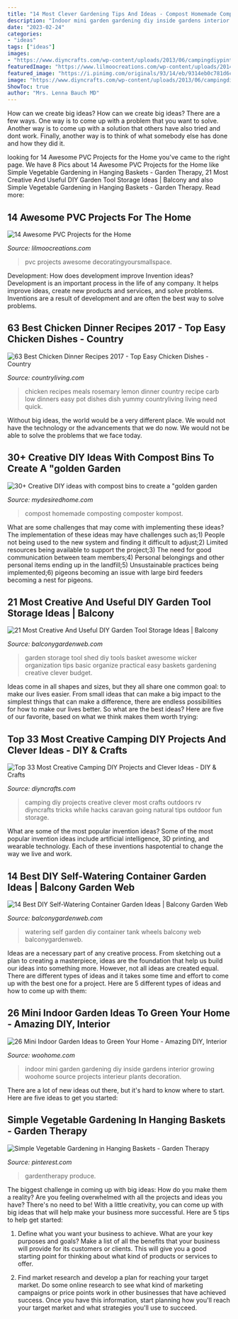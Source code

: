 ```yaml
---
title: "14 Most Clever Gardening Tips And Ideas - Compost Homemade Composting Composter Kompost"
description: "Indoor mini garden gardening diy inside gardens interior growing woohome source projects interieur plants decoration"
date: "2023-02-24"
categories:
- "ideas"
tags: ["ideas"]
images:
- "https://www.diyncrafts.com/wp-content/uploads/2013/06/campingdiypinterest.jpg"
featuredImage: "https://www.lilmoocreations.com/wp-content/uploads/2014/11/Pvc-Projects.jpg"
featured_image: "https://i.pinimg.com/originals/93/14/eb/9314eb0c781d6c3243bd2aa208958d05.jpg"
image: "https://www.diyncrafts.com/wp-content/uploads/2013/06/campingdiypinterest.jpg"
ShowToc: true
author: "Mrs. Lenna Bauch MD"
---
```



How can we create big ideas?
How can we create big ideas? There are a few ways. One way is to come up with a problem that you want to solve. Another way is to come up with a solution that others have also tried and dont work. Finally, another way is to think of what somebody else has done and how they did it.

	

		
looking for 14 Awesome PVC Projects for the Home you've came to the right page. We have 8 Pics about 14 Awesome PVC Projects for the Home like Simple Vegetable Gardening in Hanging Baskets - Garden Therapy, 21 Most Creative And Useful DIY Garden Tool Storage Ideas | Balcony and also Simple Vegetable Gardening in Hanging Baskets - Garden Therapy. Read more:
		
    
## 14 Awesome PVC Projects For The Home

<img loading=lazy src="https://www.lilmoocreations.com/wp-content/uploads/2014/11/Pvc-Projects.jpg" onerror="this.onerror=null;this.src='https://tse3.mm.bing.net/th?id=OIP.c9P1TyDdz01_5tsyUZ0xAwHaKk&amp;pid=15.1';" alt="14 Awesome PVC Projects for the Home">

_Source: lilmoocreations.com_

>pvc projects awesome decoratingyoursmallspace. 

	

Development: How does development improve Invention ideas?
Development is an important process in the life of any company. It helps improve ideas, create new products and services, and solve problems. Inventions are a result of development and are often the best way to solve problems.

    
## 63 Best Chicken Dinner Recipes 2017 - Top Easy Chicken Dishes - Country

<img loading=lazy src="http://clv.h-cdn.co/assets/16/37/1473877529-dinner-recipes-lemon-rosemary-chicken-1016.jpg" onerror="this.onerror=null;this.src='https://tse1.mm.bing.net/th?id=OIP.Z5ewgpqPEB7MpfOjNYkZPQHaLH&amp;pid=15.1';" alt="63 Best Chicken Dinner Recipes 2017 - Top Easy Chicken Dishes - Country">

_Source: countryliving.com_

>chicken recipes meals rosemary lemon dinner country recipe carb low dinners easy pot dishes dish yummy countryliving living need quick. 

	

Without big ideas, the world would be a very different place. We would not have the technology or the advancements that we do now. We would not be able to solve the problems that we face today.

    
## 30+ Creative DIY Ideas With Compost Bins To Create A &quot;golden Garden

<img loading=lazy src="https://i2.wp.com/mydesiredhome.com/wp-content/uploads/2019/04/DIY-ideas-with-compost-bins-35.jpg?resize=642%2C858&amp;ssl=1" onerror="this.onerror=null;this.src='https://tse4.mm.bing.net/th?id=OIP.2jjqQjYl2lPc1LH6YYIpvAHaJ5&amp;pid=15.1';" alt="30+ Creative DIY ideas with compost bins to create a &quot;golden garden">

_Source: mydesiredhome.com_

>compost homemade composting composter kompost. 

	

What are some challenges that may come with implementing these ideas?
The implementation of these ideas may have challenges such as;1) People not being used to the new system and finding it difficult to adjust;2) Limited resources being available to support the project;3) The need for good communication between team members;4) Personal belongings and other personal items ending up in the landfill;5) Unsustainable practices being implemented;6) pigeons becoming an issue with large bird feeders becoming a nest for pigeons.

    
## 21 Most Creative And Useful DIY Garden Tool Storage Ideas | Balcony

<img loading=lazy src="http://balconygardenweb.com/wp-content/uploads/2017/06/diy-basic-tool-basket.jpg" onerror="this.onerror=null;this.src='https://tse2.mm.bing.net/th?id=OIP.YkSKBdDIgrUfmb1zZtMNsAHaHa&amp;pid=15.1';" alt="21 Most Creative And Useful DIY Garden Tool Storage Ideas | Balcony">

_Source: balconygardenweb.com_

>garden storage tool shed diy tools basket awesome wicker organization tips basic organize practical easy baskets gardening creative clever budget. 

	

Ideas come in all shapes and sizes, but they all share one common goal: to make our lives easier. From small ideas that can make a big impact to the simplest things that can make a difference, there are endless possibilities for how to make our lives better. So what are the best ideas? Here are five of our favorite, based on what we think makes them worth trying: 

    
## Top 33 Most Creative Camping DIY Projects And Clever Ideas - DIY &amp; Crafts

<img loading=lazy src="https://www.diyncrafts.com/wp-content/uploads/2013/06/campingdiypinterest.jpg" onerror="this.onerror=null;this.src='https://tse2.mm.bing.net/th?id=OIP.InL_F25sTF9W1XptbhMWLQHaKl&amp;pid=15.1';" alt="Top 33 Most Creative Camping DIY Projects and Clever Ideas - DIY &amp; Crafts">

_Source: diyncrafts.com_

>camping diy projects creative clever most crafts outdoors rv diyncrafts tricks while hacks caravan going natural tips outdoor fun storage. 

	

What are some of the most popular invention ideas?
Some of the most popular invention ideas include artificial intelligence, 3D printing, and wearable technology. Each of these inventions haspotential to change the way we live and work.

    
## 14 Best DIY Self-Watering Container Garden Ideas | Balcony Garden Web

<img loading=lazy src="http://balconygardenweb.com/wp-content/uploads/2017/04/14-Best-DIY-Self-Watering-Container-Garden-Ideas3.jpg" onerror="this.onerror=null;this.src='https://tse4.mm.bing.net/th?id=OIP.GmPaxcy_RP2bOudF_tkDkAHaD4&amp;pid=15.1';" alt="14 Best DIY Self-Watering Container Garden Ideas | Balcony Garden Web">

_Source: balconygardenweb.com_

>watering self garden diy container tank wheels balcony web balconygardenweb. 

	

Ideas are a necessary part of any creative process. From sketching out a plan to creating a masterpiece, ideas are the foundation that help us build our ideas into something more. However, not all ideas are created equal. There are different types of ideas and it takes some time and effort to come up with the best one for a project. Here are 5 different types of ideas and how to come up with them: 

    
## 26 Mini Indoor Garden Ideas To Green Your Home - Amazing DIY, Interior

<img loading=lazy src="http://www.woohome.com/wp-content/uploads/2014/03/Mini-Indoor-Gardening-10.jpg" onerror="this.onerror=null;this.src='https://tse2.mm.bing.net/th?id=OIP.Q-bTJcXRwZACwIWlQ6hlVgHaJi&amp;pid=15.1';" alt="26 Mini Indoor Garden Ideas to Green Your Home - Amazing DIY, Interior">

_Source: woohome.com_

>indoor mini garden gardening diy inside gardens interior growing woohome source projects interieur plants decoration. 

	

There are a lot of new ideas out there, but it's hard to know where to start. Here are five ideas to get you started: 

    
## Simple Vegetable Gardening In Hanging Baskets - Garden Therapy

<img loading=lazy src="https://i.pinimg.com/originals/93/14/eb/9314eb0c781d6c3243bd2aa208958d05.jpg" onerror="this.onerror=null;this.src='https://tse3.mm.bing.net/th?id=OIP.jgjI1Mn3Ji2TSSCr3iMwrQHaLH&amp;pid=15.1';" alt="Simple Vegetable Gardening in Hanging Baskets - Garden Therapy">

_Source: pinterest.com_

>gardentherapy produce. 

	

The biggest challenge in coming up with big ideas: How do you make them a reality?
Are you feeling overwhelmed with all the projects and ideas you have? There's no need to be! With a little creativity, you can come up with big ideas that will help make your business more successful. Here are 5 tips to help get started: 
1. Define what you want your business to achieve. What are your key purposes and goals? Make a list of all the benefits that your business will provide for its customers or clients. This will give you a good starting point for thinking about what kind of products or services to offer. 

2. Find market research and develop a plan for reaching your target market. Do some online research to see what kind of marketing campaigns or price points work in other businesses that have achieved success. Once you have this information, start planning how you'll reach your target market and what strategies you'll use to succeed.

